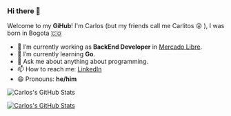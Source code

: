 ### Hi there 👋

Welcome to my **GiHub**! I'm Carlos (but my friends call me Carlitos 😝 ), I was born in Bogota [🇨🇴](https://es.wikipedia.org/wiki/Colombia)

- 🔭 I’m currently working as **BackEnd Developer** in [Mercado Libre](http://github.com/mercadolibre).
- 🌱 I’m currently learning **Go**.
- 💬 Ask me about anything about programming.
- 📫 How to reach me: [LinkedIn](https://www.linkedin.com/in/carlosediazv/)
- 😄 Pronouns: **he/him**

![Carlos's GitHub Stats](https://github-readme-stats.vercel.app/api?username=cedv1990&count_private=true&show_icons=true&theme=vue-dark)

[![Carlos's GitHub Stats](https://github-readme-stats.vercel.app/api/top-langs/?username=cedv1990&layout=compact&count_private=true&theme=prussian)](https://github.com/cedv1990)

